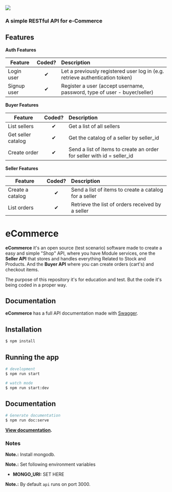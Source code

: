 ![](http://imgur.com/t3teAxi.png)
###  A simple RESTful API for e-Commerce



## Features

<b>Auth Features</b>

| Feature  |  Coded?       | Description  |
|----------|:-------------:|:-------------|
| Login user | &#10004; | Let a previously registered user log in (e.g. retrieve authentication token) |
| Signup user | &#10004; | Register a user (accept username, password, type of user - buyer/seller) |

<b>Buyer Features</b>

| Feature  |  Coded?       | Description  |
|----------|:-------------:|:-------------|
| List sellers | &#10004; | Get a list of all sellers |
| Get seller catalog | &#10004; | Get the catalog of a seller by seller_id |
| Create order | &#10004; | Send a list of items to create an order for seller with id = seller_id |

<b>Seller Features</b>

| Feature  |  Coded?       | Description  |
|----------|:-------------:|:-------------|
| Create a catalog | &#10004; | Send a list of items to create a catalog for a seller |
| List orders | &#10004; | Retrieve the list of orders received by a seller |

# eCommerce

**eCommerce** it's an open source (test scenario) software made to create a easy and simple "Shop" API, where you have Module  services, one the **Seller API** that stores and handles everything Related to Stock and Products. And the **Buyer API** where you can create orders (cart's) and checkout items.

The purpose of this repository it's for education and test. But the code it's being coded in a proper way.

## Documentation

**eCommerce** has a full API documentation made with [Swagger](https://swagger.io).


## Installation

```bash
$ npm install
```

## Running the app

```bash
# development
$ npm run start

# watch mode
$ npm run start:dev
```

##  Documentation

```bash
# Generate documentation
$ npm run doc:serve

```

**[View documentation](http://127.0.0.1:8080).**


### Notes

**Note.:** Install mongodb.

**Note.:** Set following environment variables
* **MONGO_URI:** SET HERE



**Note.:** By default `api` runs on port 3000.